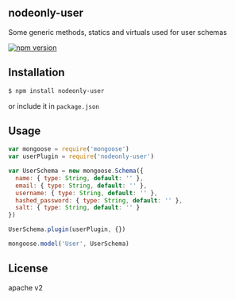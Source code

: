 ## nodeonly-user

Some generic methods, statics and virtuals used for user schemas

[![npm version](https://badge.fury.io/js/nodeonly-user.svg)](http://badge.fury.io/js/nodeonly-user)

## Installation

```sh
$ npm install nodeonly-user
```

or include it in `package.json`

## Usage

```js
var mongoose = require('mongoose')
var userPlugin = require('nodeonly-user')

var UserSchema = new mongoose.Schema({
  name: { type: String, default: '' },
  email: { type: String, default: '' },
  username: { type: String, default: '' },
  hashed_password: { type: String, default: '' },
  salt: { type: String, default: '' }
})

UserSchema.plugin(userPlugin, {})

mongoose.model('User', UserSchema)
```

## License

apache v2
